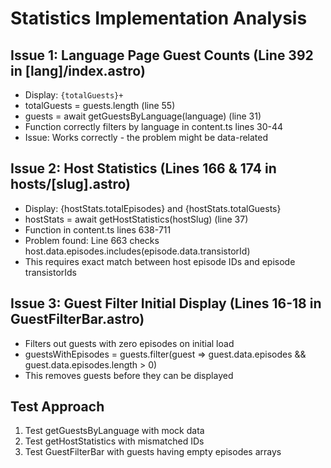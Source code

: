 # Statistics Implementation Analysis

## Issue 1: Language Page Guest Counts (Line 392 in [lang]/index.astro)
- Display: `{totalGuests}+` 
- totalGuests = guests.length (line 55)
- guests = await getGuestsByLanguage(language) (line 31)
- Function correctly filters by language in content.ts lines 30-44
- Issue: Works correctly - the problem might be data-related

## Issue 2: Host Statistics (Lines 166 & 174 in hosts/[slug].astro)
- Display: {hostStats.totalEpisodes} and {hostStats.totalGuests}
- hostStats = await getHostStatistics(hostSlug) (line 37)
- Function in content.ts lines 638-711
- Problem found: Line 663 checks host.data.episodes.includes(episode.data.transistorId)
- This requires exact match between host episode IDs and episode transistorIds

## Issue 3: Guest Filter Initial Display (Lines 16-18 in GuestFilterBar.astro)
- Filters out guests with zero episodes on initial load
- guestsWithEpisodes = guests.filter(guest => guest.data.episodes && guest.data.episodes.length > 0)
- This removes guests before they can be displayed

## Test Approach
1. Test getGuestsByLanguage with mock data
2. Test getHostStatistics with mismatched IDs
3. Test GuestFilterBar with guests having empty episodes arrays